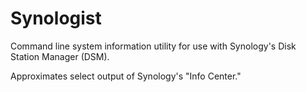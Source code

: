 # Synologist

Command line system information utility for use with Synology's Disk Station Manager (DSM).

Approximates select output of Synology's "Info Center."
